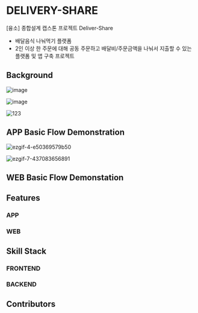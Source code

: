 # DELIVERY-SHARE

[융소] 종합설계 캡스톤 프로젝트 Deliver-Share

- 배달음식 나눠먹기 플랫폼
- 2인 이상 한 주문에 대해 공동 주문하고 배달비/주문금액을 나눠서 지출할 수 있는 플랫폼 및 앱 구축 프로젝트

## Background

![image](https://user-images.githubusercontent.com/48883344/122235274-85fb9200-cef8-11eb-9f27-1eb20a7b9277.png)

![image](https://user-images.githubusercontent.com/48883344/122235383-9ca1e900-cef8-11eb-9261-d83f17aad98e.png)

![123](https://user-images.githubusercontent.com/48883344/122235533-bcd1a800-cef8-11eb-85a2-47888325b594.PNG)

## APP Basic Flow Demonstration

![ezgif-4-e50369579b50](https://user-images.githubusercontent.com/48883344/122381059-79804380-cfa3-11eb-81f7-c6ea8cf47f67.gif)

![ezgif-7-437083656891](https://user-images.githubusercontent.com/48883344/122380258-a849ea00-cfa2-11eb-9bbf-0f6aeb425ca6.gif)

## WEB Basic Flow Demonstation

## Features

### APP

### WEB

## Skill Stack

### FRONTEND

### BACKEND

## Contributors
